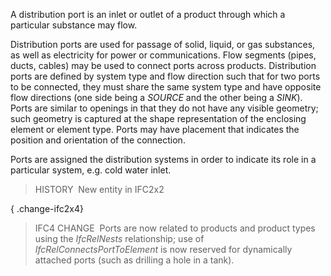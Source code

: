 ﻿A distribution port is an inlet or outlet of a product through which a particular substance may flow.

Distribution ports are used for passage of solid, liquid, or gas substances, as well as electricity for power or communications. Flow segments (pipes, ducts, cables) may be used to connect ports across products. Distribution ports are defined by system type and flow direction such that for two ports to be connected, they must share the same system type and have opposite flow directions (one side being a _SOURCE_ and the other being a _SINK_). Ports are similar to openings in that they do not have any visible geometry; such geometry is captured at the shape representation of the enclosing element or element type. Ports may have placement that indicates the position and orientation of the connection.

Ports are assigned the distribution systems in order to indicate its role in a particular system, e.g. cold water inlet.

> HISTORY&nbsp; New entity in IFC2x2

{ .change-ifc2x4}
> IFC4 CHANGE&nbsp; Ports are now related to products and product types using the _IfcRelNests_ relationship; use of _IfcRelConnectsPortToElement_ is now reserved for dynamically attached ports (such as drilling a hole in a tank).
